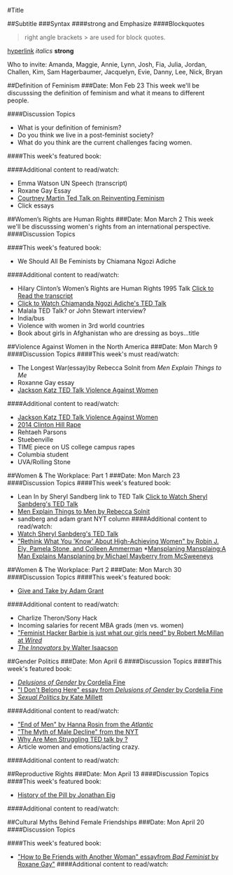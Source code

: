 #Title

##Subtitle
###Syntax
####strong and Emphasize
####Blockquotes
>right angle brackets &gt; are used for block quotes.


[hyperlink](http:www.xyz.com)
*italics*
**strong**

Who to invite: Amanda, Maggie, Annie, Lynn, Josh, Fia, Julia, Jordan, Challen, Kim, Sam Hagerbaumer, Jacquelyn, Evie, Danny, Lee, Nick, Bryan


##Definition of Feminism 
###Date: Mon Feb 23
This week we'll be discusssing the definition of feminism and what it means to different people.

####Discussion Topics
* What is your definition of feminism?
* Do you think we live in a post-feminist society?
* What do you think are the current challenges facing women.

####This week's featured book:

####Additional content to read/watch: 

* Emma Watson UN Speech (transcript)
* Roxane Gay Essay
* [Courtney Martin Ted Talk on Reinventing Feminism](https://www.ted.com/talks/courtney_martin_reinventing_feminism)
* Click essays


##Women’s Rights are Human Rights
###Date: Mon March 2
This week we'll be discusssing women's rights from an international perspective. 
####Discussion Topics

####This week's featured book:
* We Should All Be Feminists by Chiamana Ngozi Adiche 

####Additional content to read/watch: 
* Hilary Clinton’s Women’s Rights are Human Rights 1995 Talk [Click to Read the transcript](www.) 
* [Click to Watch Chiamanda Ngozi Adiche's TED Talk](http:www.ted.com)
* Malala TED Talk? or John Stewart interview?
* India/bus
* Violence with women in 3rd world countries
* Book about girls in Afghanistan who are dressing as boys...title


##Violence Against Women  in the North America
###Date: Mon March 9
####Discussion Topics
####This week's must read/watch:
* The Longest War(essay)by Rebecca Solnit from *Men Explain Things to Me*
* Roxanne Gay essay
* [Jackson Katz TED Talk Violence Against Women](https://www.ted.com/talksjackson_katz_violence_against_women_it_s_a_men_s_issue)


####Additional content to read/watch: 
* [Jackson Katz TED Talk Violence Against Women](https://www.ted.com/talksjackson_katz_violence_against_women_it_s_a_men_s_issue)
* [2014 Clinton Hill Rape](http://gothamist.com/2014/09/12nypd_woman_walking_in_clinton_hill.php) 
* Rehtaeh Parsons
* Stuebenville
* TIME piece on US college campus rapes
* Columbia student
* UVA/Rolling Stone



##Women & The Workplace: Part 1
###Date: Mon March 23
####Discussion Topics
####This week's featured book:
* Lean In by Sheryl Sandberg link to TED Talk [Click to Watch Sheryl Sanbderg's TED Talk](https://www.ted.com/talks/sheryl_sandberg_why_we_have_too_few_women_leaders)
* [Men Explain Things to Men by Rebecca Solnit](http://www.amazon.com/Men-Explain-Things-Rebecca-Solnit/dp/1608463869)
* sandberg and adam grant NYT column
####Additional content to read/watch: 
* [Watch Sheryl Sanbderg's TED Talk](https://www.ted.com/talks/sheryl_sandberg_why_we_have_too_few_women_leaders)
* ["Rethink What You 'Know' About High-Achieving Women" by Robin J. Ely, Pamela Stone, and Colleen Ammerman](https://hbr.org/2014/12/rethink-what-you-know-about-high-achieving-women)
*[Mansplaning Mansplaing:A Man Explains Mansplaning by Michael Mayberry from McSweeneys](http://www.mcsweeneys.net/articles/mansplaining-mansplaining-a-man-explains-mansplaining)

##Women & The Workplace: Part 2
###Date: Mon March 30
####Discussion Topics
####This week's featured book:
* [Give and Take by Adam Grant](http://www.amazon.com/Give-Take-Helping-Others-Success/dp/0143124986)

####Additional content to read/watch: 
* Charlize Theron/Sony Hack
* Incoming salaries for recent MBA grads (men vs. women)
* ["Feminist Hacker Barbie is just what our girls need" by Robert McMillan at *Wired*](http://www.wired.com/2014/11/feminist-hacker-barbie-just-little-girls-need/)
* [*The Innovators* by Walter Isaacson](http://www.amazon.com/Innovators-Hackers-Geniuses-Created-Revolution/dp/147670869X/ref=sr_1_1?s=books&ie=UTF8&qid=1421531801&sr=1-1&keywords=innovators)


##Gender Politics
###Date: Mon April 6
####Discussion Topics
####This week's featured book:
* [*Delusions of Gender* by Cordelia Fine](http://www.amazon.com/Delusions-Gender-Society-Neurosexism-Difference/dp/0393340244)
* ["I Don't Belong Here" essay from *Delusions of Gender* by Cordelia Fine](http://www.amazon.com/Brain-Sex-Difference-Between-Women/dp/0385311834/ref=sr_1_1?s=books&ie=UTF8&qid=1421528349&sr=1-1&keywords=brain+sex)
* [*Sexual Politics* by Kate Millett](http://www.amazon.com/Sexual-Politics-Kate-Millett/dp/0252068890)

####Additional content to read/watch: 
* ["End of Men" by Hanna Rosin from the *Atlantic*](http://www.theatlantic.com/magazine/archive/2010/07/the-end-of-men/308135/)
* ["The Myth of Male Decline" from the NYT](http://www.nytimes.com/2012/09/30/opinion/sunday/the-myth-of-male-decline.html?pagewanted=all&_r=0)
* [Why Are Men Struggling TED talk by ?](https://www.ted.com/talks/zimchallenge)
* Article women and emotions/acting crazy.
####Additional content to read/watch: 

##Reproductive Rights
###Date: Mon April 13
####Discussion Topics####This week's featured book:
* [History of the Pill by Jonathan Eig](http://www.amazon.com/Birth-Pill-Crusaders-Reinvented-Revolution/dp/0393073726/ref=sr_1_1?ie=UTF8&qid=1421530782&sr=8-1&keywords=history+of+the+pill)
####Additional content to read/watch: 

##Cultural Myths Behind Female Friendships 
###Date: Mon April 20
####Discussion Topics
####This week's featured book:
* ["How to Be Friends with Another Woman" essayfrom *Bad Feminist* by Roxane Gay"]()####Additional content to read/watch: 